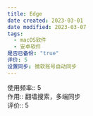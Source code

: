 ```yaml
---
title: Edge
date created: 2023-03-01
date modified: 2023-03-07
tags:
  - macOS软件
  - 安卓软件
是否已备份: "true"
评价: 5
设置同步: 微软账号自动同步
---
```


使用频率:: 5  
作用:: 翻墙搜索，多端同步  
评价:: 5

